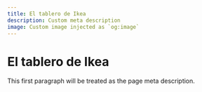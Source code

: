 ```yaml
---
title: El tablero de Ikea
description: Custom meta description
image: Custom image injected as `og:image`
---
```


# El tablero de Ikea

This first paragraph will be treated as the page meta description.

